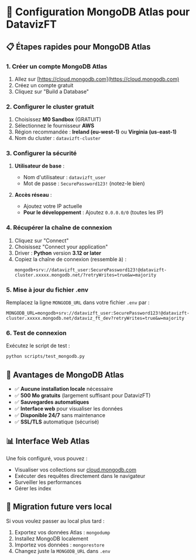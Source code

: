 # 🌟 Configuration MongoDB Atlas pour DatavizFT

## 📋 **Étapes rapides pour MongoDB Atlas**

### **1. Créer un compte MongoDB Atlas**
1. Allez sur [https://cloud.mongodb.com](https://cloud.mongodb.com)
2. Créez un compte gratuit
3. Cliquez sur "Build a Database"

### **2. Configurer le cluster gratuit**
1. Choisissez **M0 Sandbox** (GRATUIT)
2. Sélectionnez le fournisseur **AWS** 
3. Région recommandée : **Ireland (eu-west-1)** ou **Virginia (us-east-1)**
4. Nom du cluster : `datavizft-cluster`

### **3. Configurer la sécurité**
1. **Utilisateur de base** :
   - Nom d'utilisateur : `datavizft_user`
   - Mot de passe : `SecurePassword123!` (notez-le bien)
   
2. **Accès réseau** :
   - Ajoutez votre IP actuelle
   - **Pour le développement** : Ajoutez `0.0.0.0/0` (toutes les IP)

### **4. Récupérer la chaîne de connexion**
1. Cliquez sur "Connect"
2. Choisissez "Connect your application"
3. Driver : **Python** version **3.12 or later**
4. Copiez la chaîne de connexion (ressemble à) :
   ```
   mongodb+srv://datavizft_user:SecurePassword123!@datavizft-cluster.xxxxx.mongodb.net/?retryWrites=true&w=majority
   ```

### **5. Mise à jour du fichier .env**
Remplacez la ligne `MONGODB_URL` dans votre fichier `.env` par :
```properties
MONGODB_URL=mongodb+srv://datavizft_user:SecurePassword123!@datavizft-cluster.xxxxx.mongodb.net/dataviz_ft_dev?retryWrites=true&w=majority
```

### **6. Test de connexion**
Exécutez le script de test :
```bash
python scripts/test_mongodb.py
```

## 🎯 **Avantages de MongoDB Atlas**
- ✅ **Aucune installation locale** nécessaire
- ✅ **500 Mo gratuits** (largement suffisant pour DatavizFT)
- ✅ **Sauvegardes automatiques**
- ✅ **Interface web** pour visualiser les données
- ✅ **Disponible 24/7** sans maintenance
- ✅ **SSL/TLS** automatique (sécurisé)

## 📊 **Interface Web Atlas**
Une fois configuré, vous pouvez :
- Visualiser vos collections sur [cloud.mongodb.com](https://cloud.mongodb.com)
- Exécuter des requêtes directement dans le navigateur
- Surveiller les performances
- Gérer les index

## 🔄 **Migration future vers local**
Si vous voulez passer au local plus tard :
1. Exportez vos données Atlas : `mongodump`
2. Installez MongoDB localement
3. Importez vos données : `mongorestore`
4. Changez juste la `MONGODB_URL` dans `.env`
